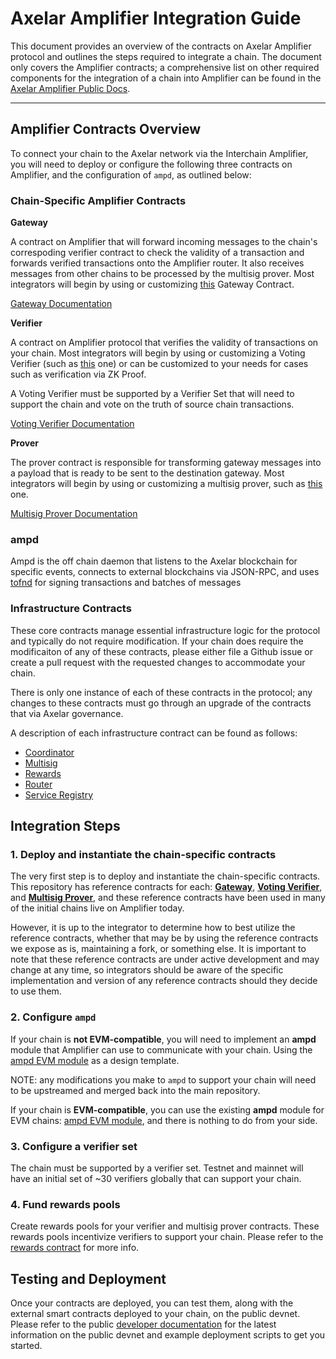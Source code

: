 # Axelar Amplifier Integration Guide

This document provides an overview of the contracts on Axelar Amplifier protocol and outlines the steps required to integrate a chain. The document only covers the Amplifier contracts; a comprehensive list on other required components for the integration of a chain into Amplifier can be found in the [Axelar Amplifier Public Docs](https://docs.axelar.dev/dev/amplifier/chain-integration/introduction/).

---

## Amplifier Contracts Overview

To connect your chain to the Axelar network via the Interchain Amplifier, you will need to deploy or configure the following three contracts on Amplifier, and the configuration of `ampd`, as outlined below:

### Chain-Specific Amplifier Contracts

**Gateway**  

A contract on Amplifier that will forward incoming messages to the chain's correspoding verifier contract to check the validity of a transaction and forwards verified transactions onto the Amplifier router. It also receives messages from other chains to be processed by the multisig prover.
Most integrators will begin by using or customizing [this](https://github.com/axelarnetwork/axelar-amplifier/tree/main/contracts/gateway/) Gateway Contract.

[Gateway Documentation](../contracts/gateway.md)

**Verifier**  

A contract on Amplifier protocol that verifies the validity of transactions on your chain. Most integrators will begin by using or customizing a Voting Verifier (such as [this](https://github.com/axelarnetwork/axelar-amplifier/tree/main/contracts/voting-verifier/) one) or can be customized to your needs for cases such as verification via ZK Proof.

A Voting Verifier must be supported by a Verifier Set that will need to support the chain and vote on the truth of source chain transactions. 

[Voting Verifier Documentation](../contracts/voting_verifier.md)

**Prover**  

The prover contract is responsible for transforming gateway messages into a payload that is ready to be sent to the destination gateway. Most integrators will begin by using or customizing a multisig prover, such as [this](https://github.com/axelarnetwork/axelar-amplifier/tree/main/contracts/multisig-prover/) one.

[Multisig Prover Documentation](../contracts/multisig_prover.md)


### ampd

Ampd is the off chain daemon that listens to the Axelar blockchain for specific events, connects to external blockchains via JSON-RPC, and uses [tofnd](https://github.com/axelarnetwork/tofnd) for signing transactions and batches of messages


### Infrastructure Contracts

These core contracts manage essential infrastructure logic for the protocol and typically do not require modification. If your chain does require the modificaiton of any of these contracts, please either file a Github issue or create a pull request with the requested changes to accommodate your chain. 

There is only one instance of each of these contracts in the protocol; any changes to these contracts must go through an upgrade of the contracts that via Axelar governance.

A description of each infrastructure contract can be found as follows:
* [Coordinator](../contracts/coordinator.md)
* [Multisig](../contracts/multisig.md)
* [Rewards](../contracts/rewards.md)
* [Router](../contracts/router.md)
* [Service Registry](../contracts/service_registry.md)

## Integration Steps

### 1. Deploy and instantiate the chain-specific contracts

The very first step is to deploy and instantiate the chain-specific contracts. This repository has reference contracts for each: [**Gateway**](https://github.com/axelarnetwork/axelar-amplifier/tree/main/contracts/gateway), [**Voting Verifier**](https://github.com/axelarnetwork/axelar-amplifier/tree/main/contracts/voting-verifier), and [**Multisig Prover**](https://github.com/axelarnetwork/axelar-amplifier/tree/main/contracts/multisig-prover), and these reference contracts have been used in many of the initial chains live on Amplifier today. 

However, it is up to the integrator to determine how to best utilize the reference contracts, whether that may be by using the reference contracts we expose as is, maintaining a fork, or something else. It is important to note that these reference contracts are under active development and may change at any time, so integrators should be aware of the specific implementation and version of any reference contracts should they decide to use them.

### 2. Configure `ampd`

If your chain is **not EVM-compatible**, you will need to implement an **ampd** module that Amplifier can use to communicate with your chain. Using the [ampd EVM module](https://github.com/axelarnetwork/axelar-amplifier/tree/main/ampd/src/evm) as a design template. 

NOTE: any modifications you make to `ampd` to support your chain will need to be upstreamed and merged back into the main repository.

If your chain is **EVM-compatible**, you can use the existing **ampd** module for EVM chains: [ampd EVM module](https://github.com/axelarnetwork/axelar-amplifier/tree/main/ampd/src/evm), and there is nothing to do from your side.

### 3. Configure a verifier set

The chain must be supported by a verifier set. Testnet and mainnet will have an initial set of ~30 verifiers globally that can support your chain. 

### 4. Fund rewards pools

Create rewards pools for your verifier and multisig prover contracts. These rewards pools incentivize verifiers to support your chain. Please refer to the [rewards contract](https://github.com/axelarnetwork/axelar-amplifier/tree/main/contracts/rewards/src/) for more info.

## Testing and Deployment

Once your contracts are deployed, you can test them, along with the external smart contracts deployed to your chain, on the public devnet. Please refer to the public [developer documentation](https://docs.axelar.dev/dev/amplifier/chain-integration/integrate-a-chain/) for the latest information on the public devnet and example deployment scripts to get you started. 